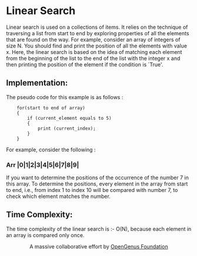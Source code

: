 # Linear Search

Linear search is used on a collections of items. It relies on the technique of traversing a list from start to end by exploring properties of all the elements that are found on the way.
For example, consider an array of integers of size N. You should find and print the position of all the elements with value x. Here, the linear search is based on the idea of matching each element from the beginning of the list to the end of the list with the integer x and then printing the position of the element if the condition is `True'.

## Implementation:

The pseudo code for this example is as follows :

        for(start to end of array)
        {
            if (current_element equals to 5)  
            {
                print (current_index);
            }
        }

 For example, consider the following :

### Arr |0|1|2|3|4|5|6|7|8|9|

If you want to determine the positions of the occurrence of the number 7 in this array. To determine the positions, every element in the array from start to end, i.e., from index 1 to index 10 will be compared with number 7, to check which element matches the number. 

## Time Complexity:
The time complexity of the linear search is :-
O(N), because each element in an array is compared only once.


<p align="center">
	A massive collaborative effort by <a href="https://github.com/OpenGenus/cosmos">OpenGenus Foundation</a> 
</p>
